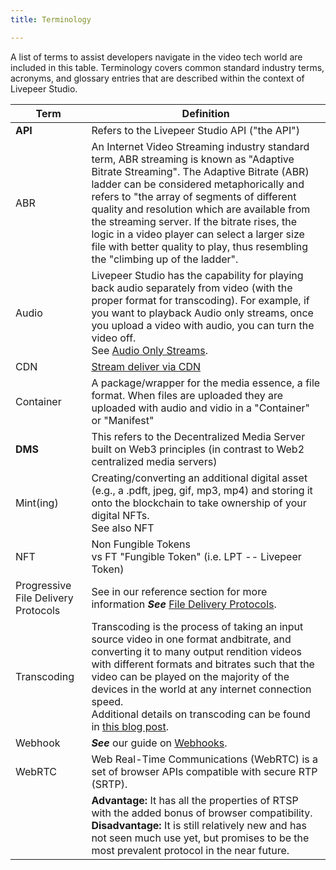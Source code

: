 ```yaml
---
title: Terminology

---
```



A list of terms to assist developers navigate in the video tech world are included in this table. Terminology covers common standard industry terms, acronyms, and glossary entries that are described within the context of Livepeer Studio.


| Term                              | Definition                                                   |
| ----------------------------------- | ------------------------------------------------------------ |
| **API**                             | Refers to the Livepeer Studio API ("the API")                |
| ABR                                 | An Internet Video Streaming industry standard term, ABR streaming is known as "Adaptive Bitrate Streaming". The Adaptive Bitrate (ABR) ladder can be considered metaphorically and refers to "the array of segments of different quality and resolution which are available from the streaming server. If the bitrate rises, the logic in a video player can select a larger size file with better quality to play, thus resembling the "climbing up of the ladder". |
| Audio                               | Livepeer Studio has the capability for playing back audio separately from video (with the proper format for transcoding). For example, if you want to playback Audio only streams, once you upload a video with audio, you can turn the video off.<br />See [Audio Only Streams](/guides/livestreaming/playback#audio-only-streams). |
| CDN                                 | [Stream deliver via CDN](/aboutstudio/cdn)                  |
| Container                           | A package/wrapper for the media essence, a file format. When files are uploaded they are uploaded with audio and vidio in a "Container" or "Manifest" |
| **DMS**                             | This refers to the Decentralized Media Server built on Web3 principles (in contrast to Web2 centralized media servers) |
| Mint(ing)                           | Creating/converting an additional digital asset (e.g., a .pdft, jpeg, gif, mp3, mp4) and storing it onto the blockchain to take ownership of your digital NFTs.<br />See also NFT |
| NFT                                 | Non Fungible Tokens<br />vs FT "Fungible Token" (i.e. LPT -- Livepeer Token) |
| Progressive File Delivery Protocols | See in our reference section for more information ***See*** [File Delivery Protocols](/references/protocols). |
| Transcoding                         | Transcoding is the process of taking an input source video in one format andbitrate, and converting it to many output rendition videos with different formats and bitrates such that the video can be played on the majority of the devices in the world at any internet connection speed.<br />Additional details on transcoding can be found in [this blog post](https://livepeer.studio/blog/intro-to-transcoding). |
| Webhook                             | ***See*** our guide on [Webhooks](/guides/livestreaming/webhook).           |
| WebRTC                              | Web Real-Time Communications (WebRTC) is a set of browser APIs compatible with secure RTP (SRTP). |
|                                     | **Advantage:** It has all the properties of RTSP with the added bonus of browser compatibility. **Disadvantage:** It is still relatively new and has not seen much use yet, but promises to be the most prevalent protocol in the near future. |